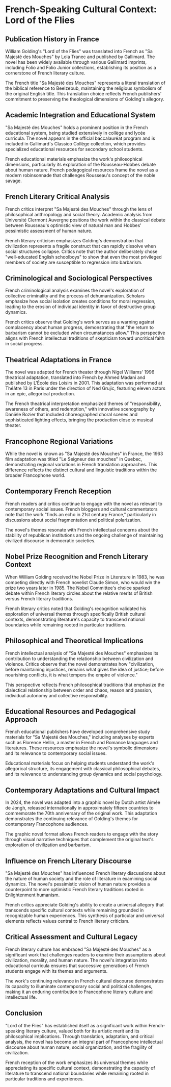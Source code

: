 # French-Speaking Cultural Context: Lord of the Flies

## Publication History in France

William Golding's "Lord of the Flies" was translated into French as "Sa Majesté des Mouches" by Lola Tranec and published by Gallimard. The novel has been widely available through various Gallimard imprints, including Folio and Folio Junior collections, establishing its position as a cornerstone of French literary culture.

The French title "Sa Majesté des Mouches" represents a literal translation of the biblical reference to Beelzebub, maintaining the religious symbolism of the original English title. This translation choice reflects French publishers' commitment to preserving the theological dimensions of Golding's allegory.

## Academic Integration and Educational System

"Sa Majesté des Mouches" holds a prominent position in the French educational system, being studied extensively in collège and lycée curricula. The novel appears in the official baccalauréat program and is included in Gallimard's Classico Collège collection, which provides specialized educational resources for secondary school students.

French educational materials emphasize the work's philosophical dimensions, particularly its exploration of the Rousseau-Hobbes debate about human nature. French pedagogical resources frame the novel as a modern robinsonnade that challenges Rousseau's concept of the noble savage.

## French Literary Critical Analysis

French critics interpret "Sa Majesté des Mouches" through the lens of philosophical anthropology and social theory. Academic analysis from Université Clermont Auvergne positions the work within the classical debate between Rousseau's optimistic view of natural man and Hobbes' pessimistic assessment of human nature.

French literary criticism emphasizes Golding's demonstration that civilization represents a fragile construct that can rapidly dissolve when social structures collapse. Critics note that the author deliberately chose "well-educated English schoolboys" to show that even the most privileged members of society are susceptible to regression into barbarism.

## Criminological and Sociological Perspectives

French criminological analysis examines the novel's exploration of collective criminality and the process of dehumanization. Scholars emphasize how social isolation creates conditions for moral regression, leading to the erosion of individual identity in favor of destructive group dynamics.

French critics observe that Golding's work serves as a warning against complacency about human progress, demonstrating that "the return to barbarism cannot be excluded when circumstances allow." This perspective aligns with French intellectual traditions of skepticism toward uncritical faith in social progress.

## Theatrical Adaptations in France

The novel was adapted for French theater through Nigel Williams' 1996 theatrical adaptation, translated into French by Ahmed Madani and published by L'École des Loisirs in 2001. This adaptation was performed at Théâtre 13 in Paris under the direction of Ned Grujic, featuring eleven actors in an epic, allegorical production.

The French theatrical interpretation emphasized themes of "responsibility, awareness of others, and redemption," with innovative scenography by Danièle Rozier that included choreographed choral scenes and sophisticated lighting effects, bringing the production close to musical theater.

## Francophone Regional Variations

While the novel is known as "Sa Majesté des Mouches" in France, the 1963 film adaptation was titled "Le Seigneur des mouches" in Quebec, demonstrating regional variations in French translation approaches. This difference reflects the distinct cultural and linguistic traditions within the broader Francophone world.

## Contemporary French Reception

French readers and critics continue to engage with the novel as relevant to contemporary social issues. French bloggers and cultural commentators note that the work "finds an echo in 21st century France," particularly in discussions about social fragmentation and political polarization.

The novel's themes resonate with French intellectual concerns about the stability of republican institutions and the ongoing challenge of maintaining civilized discourse in democratic societies.

## Nobel Prize Recognition and French Literary Context

When William Golding received the Nobel Prize in Literature in 1983, he was competing directly with French novelist Claude Simon, who would win the prize two years later in 1985. The Nobel Committee's choice sparked debate within French literary circles about the relative merits of British versus French literary traditions.

French literary critics noted that Golding's recognition validated his exploration of universal themes through specifically British cultural contexts, demonstrating literature's capacity to transcend national boundaries while remaining rooted in particular traditions.

## Philosophical and Theoretical Implications

French intellectual analysis of "Sa Majesté des Mouches" emphasizes its contribution to understanding the relationship between civilization and violence. Critics observe that the novel demonstrates how "civilization, before maintaining injustices, remains what gives the idea of justice; before nourishing conflicts, it is what tempers the empire of violence."

This perspective reflects French philosophical traditions that emphasize the dialectical relationship between order and chaos, reason and passion, individual autonomy and collective responsibility.

## Educational Resources and Pedagogical Approach

French educational publishers have developed comprehensive study materials for "Sa Majesté des Mouches," including analyses by experts such as Florence Hellin, a master in French and Romance languages and literatures. These resources emphasize the novel's symbolic dimensions and its relevance to contemporary social issues.

Educational materials focus on helping students understand the work's allegorical structure, its engagement with classical philosophical debates, and its relevance to understanding group dynamics and social psychology.

## Contemporary Adaptations and Cultural Impact

In 2024, the novel was adapted into a graphic novel by Dutch artist Aimée de Jongh, released internationally in approximately fifteen countries to commemorate the 70th anniversary of the original work. This adaptation demonstrates the continuing relevance of Golding's themes for contemporary Francophone audiences.

The graphic novel format allows French readers to engage with the story through visual narrative techniques that complement the original text's exploration of civilization and barbarism.

## Influence on French Literary Discourse

"Sa Majesté des Mouches" has influenced French literary discussions about the nature of human society and the role of literature in examining social dynamics. The novel's pessimistic vision of human nature provides a counterpoint to more optimistic French literary traditions rooted in Enlightenment humanism.

French critics appreciate Golding's ability to create a universal allegory that transcends specific cultural contexts while remaining grounded in recognizable human experiences. This synthesis of particular and universal elements reflects values central to French literary criticism.

## Critical Assessment and Cultural Legacy

French literary culture has embraced "Sa Majesté des Mouches" as a significant work that challenges readers to examine their assumptions about civilization, morality, and human nature. The novel's integration into educational curricula ensures that successive generations of French students engage with its themes and arguments.

The work's continuing relevance in French cultural discourse demonstrates its capacity to illuminate contemporary social and political challenges, making it an enduring contribution to Francophone literary culture and intellectual life.

## Conclusion

"Lord of the Flies" has established itself as a significant work within French-speaking literary culture, valued both for its artistic merit and its philosophical implications. Through translation, adaptation, and critical analysis, the novel has become an integral part of Francophone intellectual discourse about human nature, social organization, and the fragility of civilization.

French reception of the work emphasizes its universal themes while appreciating its specific cultural context, demonstrating the capacity of literature to transcend national boundaries while remaining rooted in particular traditions and experiences.